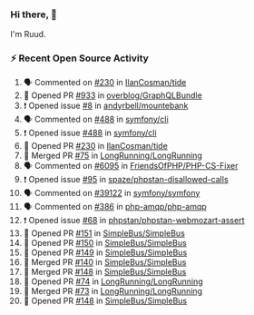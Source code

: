 ### Hi there, 👋

I'm Ruud.
 
### :zap: Recent Open Source Activity

<!--START_SECTION:activity-->
1. 🗣 Commented on [#230](https://github.com/IlanCosman/tide/issues/230) in [IlanCosman/tide](https://github.com/IlanCosman/tide)
2. 💪 Opened PR [#933](https://github.com/overblog/GraphQLBundle/pull/933) in [overblog/GraphQLBundle](https://github.com/overblog/GraphQLBundle)
3. ❗️ Opened issue [#8](https://github.com/andyrbell/mountebank/issues/8) in [andyrbell/mountebank](https://github.com/andyrbell/mountebank)
4. 🗣 Commented on [#488](https://github.com/symfony/cli/issues/488) in [symfony/cli](https://github.com/symfony/cli)
5. ❗️ Opened issue [#488](https://github.com/symfony/cli/issues/488) in [symfony/cli](https://github.com/symfony/cli)
6. 💪 Opened PR [#230](https://github.com/IlanCosman/tide/pull/230) in [IlanCosman/tide](https://github.com/IlanCosman/tide)
7. 🎉 Merged PR [#75](https://github.com/LongRunning/LongRunning/pull/75) in [LongRunning/LongRunning](https://github.com/LongRunning/LongRunning)
8. 🗣 Commented on [#6095](https://github.com/FriendsOfPHP/PHP-CS-Fixer/issues/6095) in [FriendsOfPHP/PHP-CS-Fixer](https://github.com/FriendsOfPHP/PHP-CS-Fixer)
9. ❗️ Opened issue [#95](https://github.com/spaze/phpstan-disallowed-calls/issues/95) in [spaze/phpstan-disallowed-calls](https://github.com/spaze/phpstan-disallowed-calls)
10. 🗣 Commented on [#39122](https://github.com/symfony/symfony/issues/39122) in [symfony/symfony](https://github.com/symfony/symfony)
11. 🗣 Commented on [#386](https://github.com/php-amqp/php-amqp/issues/386) in [php-amqp/php-amqp](https://github.com/php-amqp/php-amqp)
12. ❗️ Opened issue [#68](https://github.com/phpstan/phpstan-webmozart-assert/issues/68) in [phpstan/phpstan-webmozart-assert](https://github.com/phpstan/phpstan-webmozart-assert)
13. 💪 Opened PR [#151](https://github.com/SimpleBus/SimpleBus/pull/151) in [SimpleBus/SimpleBus](https://github.com/SimpleBus/SimpleBus)
14. 💪 Opened PR [#150](https://github.com/SimpleBus/SimpleBus/pull/150) in [SimpleBus/SimpleBus](https://github.com/SimpleBus/SimpleBus)
15. 💪 Opened PR [#149](https://github.com/SimpleBus/SimpleBus/pull/149) in [SimpleBus/SimpleBus](https://github.com/SimpleBus/SimpleBus)
16. 🎉 Merged PR [#140](https://github.com/SimpleBus/SimpleBus/pull/140) in [SimpleBus/SimpleBus](https://github.com/SimpleBus/SimpleBus)
17. 🎉 Merged PR [#148](https://github.com/SimpleBus/SimpleBus/pull/148) in [SimpleBus/SimpleBus](https://github.com/SimpleBus/SimpleBus)
18. 💪 Opened PR [#74](https://github.com/LongRunning/LongRunning/pull/74) in [LongRunning/LongRunning](https://github.com/LongRunning/LongRunning)
19. 🎉 Merged PR [#73](https://github.com/LongRunning/LongRunning/pull/73) in [LongRunning/LongRunning](https://github.com/LongRunning/LongRunning)
20. 💪 Opened PR [#148](https://github.com/SimpleBus/SimpleBus/pull/148) in [SimpleBus/SimpleBus](https://github.com/SimpleBus/SimpleBus)
<!--END_SECTION:activity-->
